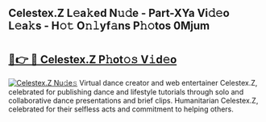 ## Celestex.Z L𝚎a𝚔ed N𝚞𝚍e - Part-XYa Vi𝚍𝚎o L𝚎a𝚔s - H𝚘𝚝 O𝚗𝚕yf𝚊ns P𝚑𝚘tos 0Mjum

# <h2><a href="http://kfadrc.oniu.top/?m=Celestex.Z">🔗👉 🔴 Celestex.Z P𝚑ot𝚘𝚜 V𝚒d𝚎o</a></h2>

[![Celestex.Z Nu𝚍e𝚜](https://i.imgur.com/0qMVB7G.gif)](http://kfadrc.oniu.top/?m=Celestex.Z)
Virtual dance creator and web entertainer Celestex.Z, celebrated for publishing dance and lifestyle tutorials through solo and collaborative dance presentations and brief clips. Humanitarian Celestex.Z, celebrated for their selfless acts and commitment to helping others.  
